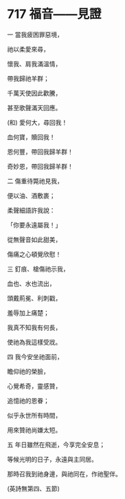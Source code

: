 # 717 福音——見證

一 當我疲困罪惡境，

祂以柔愛來尋，

懷我、肩我滿溫情，

帶我歸祂羊群；

千萬天使因此歡騰，

甚至歌聲滿天回應。

(和) 愛何大，尋回我！

血何寶，贖回我！

恩何豐，帶回我歸羊群！

奇妙恩，帶回我歸羊群！

二 傷重待斃祂見我，

便以油、酒敷裹；

柔聲細語許我說：

「你要永遠屬我！」

從無聲音如此甜美，

傷痛之心頓覺欣慰！

三 釘痕、槍傷祂示我，

血也、水也流出，

頭戴荊冕、利刺戳，

羞辱加上痛楚；

我真不知我有何長，

使祂為我這樣受戕。

四 我今安坐祂面前，

瞻仰祂的榮臉，

心覺希奇，靈感贊，

追憶祂的恩眷；

似乎永世所有時間，

用來贊祂尚嫌太短。

五 年日雖然在飛逝，今享完全安息；

等候光明的日子，永遠與主同居。

那時召我到祂身邊，與祂同在，作祂聖伴。

(英詩無第四、五節)

